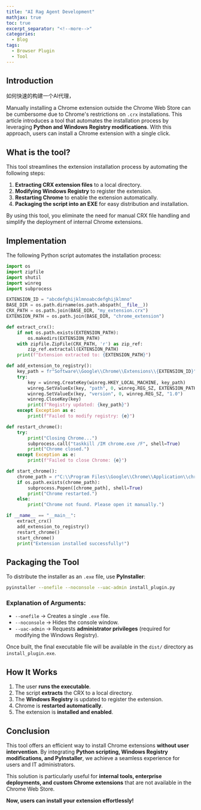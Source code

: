 ```yaml
---
title: "AI Rag Agent Development"
mathjax: true
toc: true
excerpt_separator: "<!--more-->"
categories:
  - Blog
tags:
  - Browser Plugin
  - Tool
---
```


## Introduction

如何快速的构建一个AI代理，

Manually installing a Chrome extension outside the Chrome Web Store can be cumbersome due to Chrome's restrictions on `.crx` installations. This article introduces a tool that automates the installation process by leveraging **Python and Windows Registry modifications**. With this approach, users can install a Chrome extension with a single click.

## What is the tool?

This tool streamlines the extension installation process by automating the following steps:
1. **Extracting CRX extension files** to a local directory.
2. **Modifying Windows Registry** to register the extension.
3. **Restarting Chrome** to enable the extension automatically.
4. **Packaging the script into an EXE** for easy distribution and installation.

By using this tool, you eliminate the need for manual CRX file handling and simplify the deployment of internal Chrome extensions.

## Implementation

The following Python script automates the installation process:

```python
import os
import zipfile
import shutil
import winreg
import subprocess

EXTENSION_ID = "abcdefghijklmnoabcdefghijklmno"
BASE_DIR = os.path.dirname(os.path.abspath(__file__))
CRX_PATH = os.path.join(BASE_DIR, "my_extension.crx")
EXTENSION_PATH = os.path.join(BASE_DIR, "chrome_extension")

def extract_crx():
    if not os.path.exists(EXTENSION_PATH):
        os.makedirs(EXTENSION_PATH)
    with zipfile.ZipFile(CRX_PATH, 'r') as zip_ref:
        zip_ref.extractall(EXTENSION_PATH)
    print(f"Extension extracted to: {EXTENSION_PATH}")

def add_extension_to_registry():
    key_path = fr"Software\\Google\\Chrome\\Extensions\\{EXTENSION_ID}"
    try:
        key = winreg.CreateKey(winreg.HKEY_LOCAL_MACHINE, key_path)
        winreg.SetValueEx(key, "path", 0, winreg.REG_SZ, EXTENSION_PATH)
        winreg.SetValueEx(key, "version", 0, winreg.REG_SZ, "1.0")
        winreg.CloseKey(key)
        print(f"Registry updated: {key_path}")
    except Exception as e:
        print(f"Failed to modify registry: {e}")

def restart_chrome():
    try:
        print("Closing Chrome...")
        subprocess.call("taskkill /IM chrome.exe /F", shell=True)
        print("Chrome closed.")
    except Exception as e:
        print(f"Failed to close Chrome: {e}")

def start_chrome():
    chrome_path = r"C:\\Program Files\\Google\\Chrome\\Application\\chrome.exe"
    if os.path.exists(chrome_path):
        subprocess.Popen([chrome_path], shell=True)
        print("Chrome restarted.")
    else:
        print("Chrome not found. Please open it manually.")

if __name__ == "__main__":
    extract_crx()
    add_extension_to_registry()
    restart_chrome()
    start_chrome()
    print("Extension installed successfully!")
```

## Packaging the Tool

To distribute the installer as an `.exe` file, use **PyInstaller**:

```sh
pyinstaller --onefile --noconsole --uac-admin install_plugin.py
```
### Explanation of Arguments:
- `--onefile` → Creates a single `.exe` file.
- `--noconsole` → Hides the console window.
- `--uac-admin` → Requests **administrator privileges** (required for modifying the Windows Registry).

Once built, the final executable file will be available in the `dist/` directory as `install_plugin.exe`.

## How It Works

1. The user **runs the executable**.
2. The script **extracts** the CRX to a local directory.
3. The **Windows Registry** is updated to register the extension.
4. Chrome is **restarted automatically**.
5. The extension is **installed and enabled**.

## Conclusion

This tool offers an efficient way to install Chrome extensions **without user intervention**. By integrating **Python scripting, Windows Registry modifications, and PyInstaller**, we achieve a seamless experience for users and IT administrators.

This solution is particularly useful for **internal tools, enterprise deployments, and custom Chrome extensions** that are not available in the Chrome Web Store.

**Now, users can install your extension effortlessly!** 

<script type="module">
  import mermaid from 'https://cdn.jsdelivr.net/npm/mermaid@10/dist/mermaid.esm.min.mjs';
  mermaid.initialize({ startOnLoad: true });
</script>